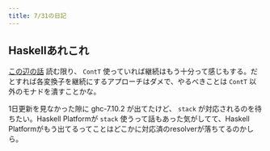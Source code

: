 ```yaml
---
title: 7/31の日記
---
```


## Haskellあれこれ

[この辺の話](https://wiki.haskell.org/Performance/Monads) 読む限り、 `ContT` 使っていれば継続はもう十分って感じもする。だとすれば各変換子を継続にするアプローチはダメで、やるべきことは `ContT` 以外のモナドを潰すことかな。

1日更新を見なかった隙に ghc-7.10.2 が出てたけど、 `stack` が対応されるのを待ちたい。Haskell Platformが `stack` 使うって話もあった気がしてて、Haskell Platformがもう出てるってことはどこかに対応済のresolverが落ちてるのかしら。
